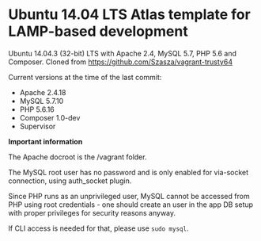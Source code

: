 # Ubuntu 14.04 LTS Atlas template for LAMP-based development

Ubuntu 14.04.3 (32-bit) LTS with Apache 2.4, MySQL 5.7, PHP 5.6 and Composer. Cloned from https://github.com/Szasza/vagrant-trusty64

Current versions at the time of the last commit:

- Apache 2.4.18
- MySQL 5.7.10
- PHP 5.6.16
- Composer 1.0-dev
- Supervisor

**Important information**

The Apache docroot is the /vagrant folder.

The MySQL root user has no password and is only enabled for via-socket connection, using auth_socket plugin.

Since PHP runs as an unprivileged user, MySQL cannot be accessed from PHP using root credentials - one should create an user in the app DB setup with proper privileges for security reasons anyway.

If CLI access is needed for that, please use `sudo mysql`.
